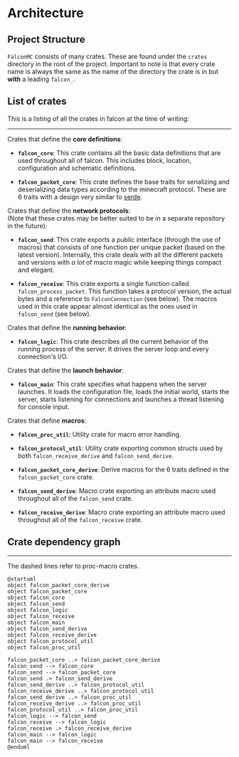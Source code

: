 # Architecture

## Project Structure
`FalconMC` consists of many crates. These are found under the `crates` directory
in the root of the project. Important to note is that every crate name is always
the same as the name of the directory the crate is in but **with** a leading `falcon_`.

## List of crates

This is a listing of all the crates in falcon at the time of writing:

---

Crates that define the **core definitions**:

- **`falcon_core`**: This crate contains all the basic data definitions that are used throughout all of falcon.
    This includes block, location, configuration and schematic definitions.

- **`falcon_packet_core`**: This crate defines the base traits for serializing and deserializing data types according to the minecraft protocol.
  These are 6 traits with a design very similar to [serde](https://serde.rs).

Crates that define the **network protocols**:\
(Note that these crates may be better suited to be in a separate repository in the future):

- **`falcon_send`**: This crate exports a public interface (through the use of macros) that consists of
    one function per unique packet (based on the latest version). Internally, this crate deals with all
    the different packets and versions with *a lot* of macro magic while keeping things compact and elegant.

- **`falcon_receive`**: This crate exports a single function called `falcon_process_packet`.
    This function takes a protocol version, the actual bytes and a reference to `FalconConnection` (see below).
    The macros used in this crate appear almost identical as the ones used in `falcon_send` (see below).

Crates that define the **running behavior**:

- **`falcon_logic`**: This crate describes all the current behavior of the running process of the server.
    It drives the server loop and every connection's I/O.

Crates that define the **launch behavior**:

- **`falcon_main`**: This crate specifies what happens when the server launches.
    It loads the configuration file, loads the initial world, starts the server,
    starts listening for connections and launches a thread listening for console input.

Crates that define **macros**:

- **`falcon_proc_util`**: Utility crate for macro error handling.

- **`falcon_protocol_util`**: Utility crate exporting common structs used by both `falcon_receive_derive` and `falcon_send_derive`.

- **`falcon_packet_core_derive`**: Derive macros for the 6 traits defined in the `falcon_packet_core` crate.

- **`falcon_send_derive`**: Macro crate exporting an attribute macro used throughout all of the `falcon_send` crate.

- **`falcon_receive_derive`**: Macro crate exporting an attribute macro used throughout all of the `falcon_receive` crate.

## Crate dependency graph

---

The dashed lines refer to proc-macro crates.


```plantuml
@startuml
object falcon_packet_core_derive
object falcon_packet_core
object falcon_core
object falcon_send
object falcon_logic
object falcon_receive
object falcon_main
object falcon_send_derive
object falcon_receive_derive
object falcon_protocol_util
object falcon_proc_util

falcon_packet_core ..> falcon_packet_core_derive
falcon_send --> falcon_core
falcon_send --> falcon_packet_core
falcon_send .> falcon_send_derive
falcon_send_derive ..> falcon_protocol_util
falcon_receive_derive ..> falcon_protocol_util
falcon_send_derive ..> falcon_proc_util
falcon_receive_derive ..> falcon_proc_util
falcon_protocol_util ..> falcon_proc_util
falcon_logic --> falcon_send
falcon_receive --> falcon_logic
falcon_receive .> falcon_receive_derive
falcon_main --> falcon_logic
falcon_main --> falcon_receive
@enduml
```

